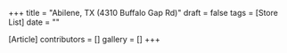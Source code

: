+++
title = "Abilene, TX (4310 Buffalo Gap Rd)"
draft = false
tags = [Store List]
date = ""

[Article]
contributors = []
gallery = []
+++